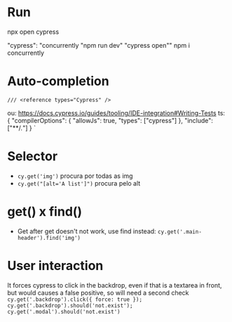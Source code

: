 # Run
npx open cypress

"cypress": "concurrently \"npm run dev\" \"cypress open\""
npm i concurrently

# Auto-completion
`/// <reference types="Cypress" />`

ou: 
https://docs.cypress.io/guides/tooling/IDE-integration#Writing-Tests
ts:
{
  "compilerOptions": {
    "allowJs": true,
    "types": ["cypress"]
  },
  "include": ["**/*.*"]
}
`
# Selector

- `cy.get('img')` procura por todas as img
- `cy.get("[alt='A list']")` procura pelo alt

# get() x find()
- Get after get doesn't not work, use find instead:
`cy.get('.main-header').find('img')`

# User interaction
It forces cypress to click in the backdrop, even if that is a textarea in front, but would causes a false positive, so will need a second check
`cy.get('.backdrop').click({ force: true });`
`cy.get('.backdrop').should('not.exist');`
`cy.get('.modal').should('not.exist')`